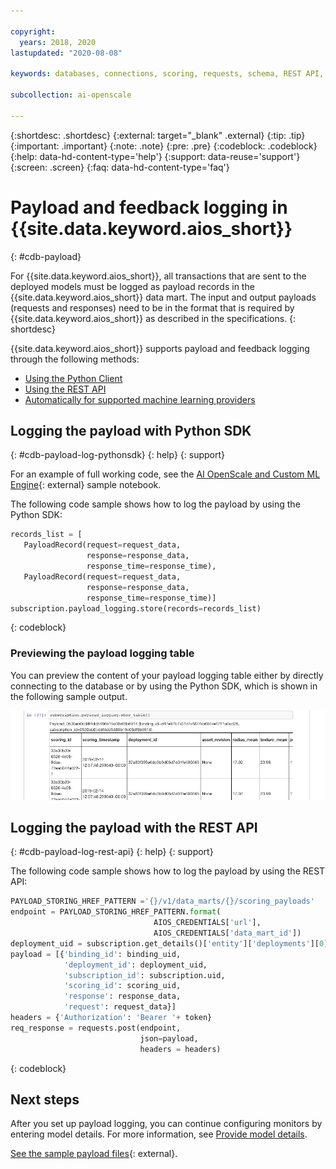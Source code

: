 ```yaml
---

copyright:
  years: 2018, 2020
lastupdated: "2020-08-08"

keywords: databases, connections, scoring, requests, schema, REST API, API

subcollection: ai-openscale

---
```


{:shortdesc: .shortdesc}
{:external: target="_blank" .external}
{:tip: .tip}
{:important: .important}
{:note: .note}
{:pre: .pre}
{:codeblock: .codeblock}
{:help: data-hd-content-type='help'}
{:support: data-reuse='support'}
{:screen: .screen}
{:faq: data-hd-content-type='faq'}

# Payload and feedback logging in {{site.data.keyword.aios_short}}
{: #cdb-payload}

For {{site.data.keyword.aios_short}}, all transactions that are sent to the deployed models must be logged as payload records in the {{site.data.keyword.aios_short}} data mart. The input and output payloads (requests and responses) need to be in the format that is required by {{site.data.keyword.aios_short}} as described in the specifications. 
{: shortdesc}

{{site.data.keyword.aios_short}} supports payload and feedback logging through the following methods:

- [Using the Python Client](/docs/ai-openscale?topic=ai-openscale-cdb-payload#cdb-payload-log-pythonsdk)
- [Using the REST API](/docs/ai-openscale?topic=ai-openscale-cdb-payload#cdb-payload-log-rest-api)
- [Automatically for supported machine learning providers](/docs/ai-openscale?topic=ai-openscale-fmrk-workaround-pyld-lg)

## Logging the payload with Python SDK
{: #cdb-payload-log-pythonsdk}
{: help} 
{: support}

For an example of full working code, see the [AI OpenScale and Custom ML Engine](https://github.com/pmservice/ai-openscale-tutorials/blob/master/notebooks/AI%20OpenScale%20and%20Custom%20ML%20Engine.ipynb){: external} sample notebook.

The following code sample shows how to log the payload by using the Python SDK:

```python
records_list = [
   PayloadRecord(request=request_data, 
                 response=response_data,
                 response_time=response_time), 
   PayloadRecord(request=request_data,
                 response=response_data,
                 response_time=response_time)]
subscription.payload_logging.store(records=records_list)
```
{: codeblock}

### Previewing the payload logging table

You can preview the content of your payload logging table either by directly connecting to the database or by using the Python SDK, which is shown in the following sample output. 

![Python SDK sample output of payload logging table](images/wos-ntbok.png)


## Logging the payload with the REST API
{: #cdb-payload-log-rest-api}
{: help} 
{: support}

The following code sample shows how to log the payload by using the REST API:

```python
PAYLOAD_STORING_HREF_PATTERN ='{}/v1/data_marts/{}/scoring_payloads'
endpoint = PAYLOAD_STORING_HREF_PATTERN.format(
                                AIOS_CREDENTIALS['url'], 
                                AIOS_CREDENTIALS['data_mart_id'])
deployment_uid = subscription.get_details()['entity']['deployments'][0]['deployment_id']
payload = [{'binding_id': binding_uid, 
            'deployment_id': deployment_uid,
            'subscription_id': subscription.uid,
            'scoring_id': scoring_uid,
            'response': response_data,
            'request': request_data}]
headers = {'Authorization': 'Bearer '+ token}
req_response = requests.post(endpoint, 
                             json=payload,
                             headers = headers)
```
{: codeblock}

## Next steps

After you set up payload logging, you can continue configuring monitors by entering model details. For more information, see [Provide model details](/docs/ai-openscale?topic=ai-openscale-mo-config#mo-work-model-dets).

[See the sample payload files](https://github.com/pmservice/ai-openscale-tutorials/tree/master/assets/historical_data/german_credit_risk/wos){: external}.

